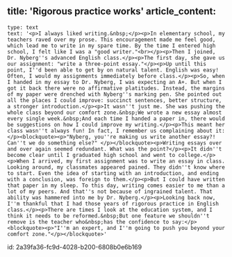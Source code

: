 title: 'Rigorous practice works'
article_content:
  -
    type: text
    text: '<p>I always liked writing.&nbsp;</p><p>In elementary school, my teachers raved over my prose. This encouragement made me feel good, which lead me to write in my spare time. By the time I entered high school, I felt like I was a "good writer."<br></p><p>Then I joined, Dr. Nyberg''s advanced English class.</p><p>The first day, she gave us our assignment: "write a three-point essay."</p><p>Up until this point, I''d been able to get by on natural talent. English was easy! Often, I would my assignments immediately before class.</p><p>So, when I handed in my essay to Dr. Nyberg, I was expecting an A+. But when I got it back there were no affirmative platitudes. Instead, the margins of my paper were drenched with Nyberg''s marking pen. She pointed out all the places I could improve: succinct sentences, better structure, a stronger introduction.</p><p>It wasn''t just me. She was pushing the whole class beyond our comfort zone.&nbsp;We wrote a new essay almost every single week.&nbsp;And each time I handed a paper in, there would be suggestions on how I could improve my writing.</p><p>This meant her class wasn''t always fun! In fact, I remember us complaining about it: </p><blockquote><p>"Nyberg, you''re making us write another essay?! Can''t we do something else?" </p></blockquote><p>Writing essays over and over again seemed redundant. What was the point?</p><p>It didn''t become clear until I graduated high school and went to college.</p><p>When I arrived, my first assignment was to write an essay in class. Looking around, my classmates appeared pained. They didn''t know where to start. Even the idea of starting with an introduction, and ending with a conclusion, was foreign to them.</p><p>But I could have written that paper in my sleep. To this day, writing comes easier to me than a lot of my peers. And that''s not because of ingrained talent. That ability was hammered into me by Dr. Nyberg.</p><p>Looking back now, I''m thankful that I had those years of rigorous practice in English class.</p><p>There are times I look at the education system, and I think it needs to be reformed.&nbsp;But one feature we shouldn''t remove is the teacher who&nbsp;has the confidence to say:</p><blockquote><p>"I''m an expert, and I''m going to push you beyond your comfort zone."</p></blockquote>'
id: 2a39fa36-fc9d-4028-b200-6808b0e6b169
